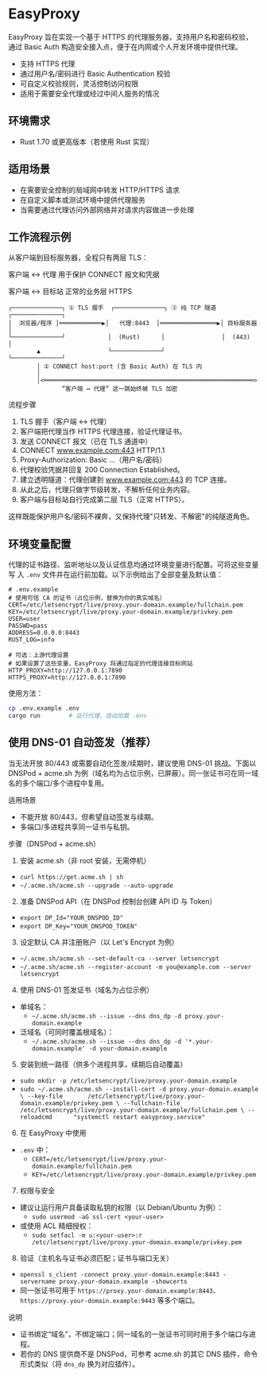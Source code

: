 # EasyProxy

EasyProxy 旨在实现一个基于 HTTPS 的代理服务器，支持用户名和密码校验，通过 Basic Auth 构造安全接入点，便于在内网或个人开发环境中提供代理。
- 支持 HTTPS 代理
- 通过用户名/密码进行 Basic Authentication 校验
- 可自定义校验规则，灵活控制访问权限
- 适用于需要安全代理或经过中间人服务的情况

## 环境需求

- Rust 1.70 或更高版本（若使用 Rust 实现）

## 适用场景

- 在需要安全控制的局域网中转发 HTTP/HTTPS 请求
- 在自定义脚本或测试环境中提供代理服务
- 当需要通过代理访问外部网络并对请求内容做进一步处理

## 工作流程示例

从客户端到目标服务器，全程只有两层 TLS：

客户端 ↔ 代理 用于保护 CONNECT 报文和凭据

客户端 ↔ 目标站 正常的业务层 HTTPS

```
┌──────────────┐ ① TLS 握手  ┌──────────────┐ ③ 纯 TCP 隧道 ┌──────────────┐
│  浏览器/程序 │════════════▶│   代理:8443  │════════════════▶│ 目标服务器  │
└──────────────┘            │  (Rust)      │                │  (443)      │
        ▲                   └──────────────┘                └──────────────┘
        │ ② CONNECT host:port (含 Basic Auth) 在 TLS 内
        │
        │<═══════════════════════════════════════════════════════════>
               “客户端 ↔ 代理” 这一跳始终被 TLS 加密
```

流程步骤

1. TLS 握手（客户端 ↔ 代理）
2. 客户端把代理当作 HTTPS 代理连接，验证代理证书。
3. 发送 CONNECT 报文（已在 TLS 通道中）
4. CONNECT www.example.com:443 HTTP/1.1
5. Proxy-Authorization: Basic …（用户名/密码）
6. 代理校验凭据并回复 200 Connection Established。
7. 建立透明隧道：代理创建到 www.example.com:443 的 TCP 连接。
8. 从此之后，代理只做字节级转发，不解析任何业务内容。
9. 客户端与目标站自行完成第二层 TLS（正常 HTTPS）。

这样既能保护用户名/密码不裸奔，又保持代理"只转发、不解密"的纯隧道角色。

## 环境变量配置

代理的证书路径、监听地址以及认证信息均通过环境变量进行配置。可将这些变量写
入 `.env` 文件并在运行前加载。以下示例给出了全部变量及默认值：

```dotenv
# .env.example
# 使用可信 CA 的证书（占位示例，替换为你的真实域名）
CERT=/etc/letsencrypt/live/proxy.your-domain.example/fullchain.pem
KEY=/etc/letsencrypt/live/proxy.your-domain.example/privkey.pem
USER=user
PASSWD=pass
ADDRESS=0.0.0.0:8443
RUST_LOG=info

# 可选：上游代理设置
# 如果设置了这些变量，EasyProxy 将通过指定的代理连接目标网站
HTTP_PROXY=http://127.0.0.1:7890
HTTPS_PROXY=http://127.0.0.1:7890
```

使用方法：

```bash
cp .env.example .env
cargo run        # 运行代理，自动加载 .env
```

## 使用 DNS-01 自动签发（推荐）

当无法开放 80/443 或需要自动化签发/续期时，建议使用 DNS-01 挑战。下面以 DNSPod + acme.sh 为例（域名均为占位示例，已屏蔽）。同一张证书可在同一域名的多个端口/多个进程中复用。

适用场景
- 不能开放 80/443，但希望自动签发与续期。
- 多端口/多进程共享同一证书与私钥。

步骤（DNSPod + acme.sh）

1) 安装 acme.sh（非 root 安装，无需停机）
- `curl https://get.acme.sh | sh`
- `~/.acme.sh/acme.sh --upgrade --auto-upgrade`

2) 准备 DNSPod API（在 DNSPod 控制台创建 API ID 与 Token）
- `export DP_Id="YOUR_DNSPOD_ID"`
- `export DP_Key="YOUR_DNSPOD_TOKEN"`

3) 设定默认 CA 并注册账户（以 Let's Encrypt 为例）
- `~/.acme.sh/acme.sh --set-default-ca --server letsencrypt`
- `~/.acme.sh/acme.sh --register-account -m you@example.com --server letsencrypt`

4) 使用 DNS-01 签发证书（域名为占位示例）
- 单域名：
  - `~/.acme.sh/acme.sh --issue --dns dns_dp -d proxy.your-domain.example`
- 泛域名（可同时覆盖根域名）：
  - `~/.acme.sh/acme.sh --issue --dns dns_dp -d '*.your-domain.example' -d your-domain.example`

5) 安装到统一路径（供多个进程共享，续期后自动覆盖）
- `sudo mkdir -p /etc/letsencrypt/live/proxy.your-domain.example`
- `sudo ~/.acme.sh/acme.sh --install-cert -d proxy.your-domain.example \
  --key-file       /etc/letsencrypt/live/proxy.your-domain.example/privkey.pem \
  --fullchain-file /etc/letsencrypt/live/proxy.your-domain.example/fullchain.pem \
  --reloadcmd      "systemctl restart easyproxy.service"`

6) 在 EasyProxy 中使用
- `.env` 中：
  - `CERT=/etc/letsencrypt/live/proxy.your-domain.example/fullchain.pem`
  - `KEY=/etc/letsencrypt/live/proxy.your-domain.example/privkey.pem`

7) 权限与安全
- 建议让运行用户具备读取私钥的权限（以 Debian/Ubuntu 为例）：
  - `sudo usermod -aG ssl-cert <your-user>`
- 或使用 ACL 精细授权：
  - `sudo setfacl -m u:<your-user>:r /etc/letsencrypt/live/proxy.your-domain.example/privkey.pem`

8) 验证（主机名与证书必须匹配；证书与端口无关）
- `openssl s_client -connect proxy.your-domain.example:8443 -servername proxy.your-domain.example -showcerts`
- 同一张证书可用于 `https://proxy.your-domain.example:8443`、`https://proxy.your-domain.example:9443` 等多个端口。

说明
- 证书绑定“域名”，不绑定端口；同一域名的一张证书可同时用于多个端口与进程。
- 若你的 DNS 提供商不是 DNSPod，可参考 acme.sh 的其它 DNS 插件，命令形式类似（将 `dns_dp` 换为对应插件）。
